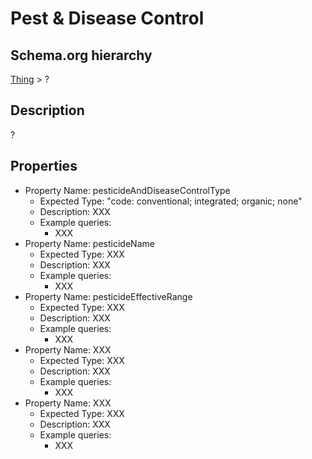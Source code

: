 # Pest & Disease Control

## Schema.org hierarchy
[Thing](http://schema.org/Thing) > ?

## Description
?

## Properties

- Property Name: pesticideAndDiseaseControlType
	- Expected Type: "code: conventional; integrated; organic; none"
	- Description: XXX
	- Example queries:
		- XXX
- Property Name: pesticideName
	- Expected Type: XXX
	- Description: XXX
	- Example queries:
		- XXX
- Property Name: pesticideEffectiveRange
	- Expected Type: XXX
	- Description: XXX
	- Example queries:
		- XXX
- Property Name: XXX
	- Expected Type: XXX
	- Description: XXX
	- Example queries:
		- XXX
- Property Name: XXX
	- Expected Type: XXX
	- Description: XXX
	- Example queries:
		- XXX

